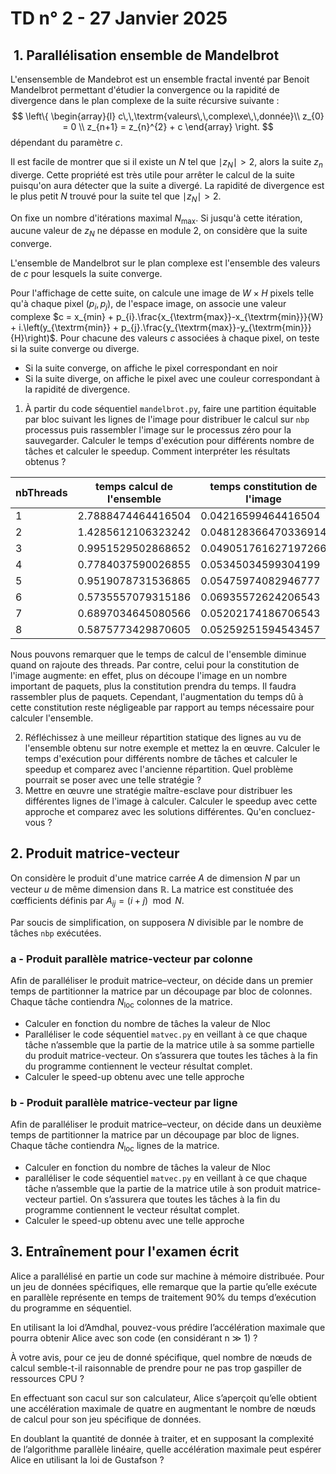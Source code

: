 # TD n° 2 - 27 Janvier 2025

##  1. Parallélisation ensemble de Mandelbrot

L'ensensemble de Mandebrot est un ensemble fractal inventé par Benoit Mandelbrot permettant d'étudier la convergence ou la rapidité de divergence dans le plan complexe de la suite récursive suivante :
$$
\left\{
\begin{array}{l}
    c\,\,\textrm{valeurs\,\,complexe\,\,donnée}\\
    z_{0} = 0 \\
    z_{n+1} = z_{n}^{2} + c
\end{array}
\right.
$$
dépendant du paramètre $c$.

Il est facile de montrer que si il existe un $N$ tel que $\mid z_{N} \mid > 2$, alors la suite $z_{n}$ diverge. Cette propriété est très utile pour arrêter le calcul de la suite puisqu'on aura détecter que la suite a divergé. La rapidité de divergence est le plus petit $N$ trouvé pour la suite tel que $\mid z_{N} \mid > 2$.

On fixe un nombre d'itérations maximal $N_{\textrm{max}}$. Si jusqu'à cette itération, aucune valeur de $z_{N}$ ne dépasse en module 2, on considère que la suite converge.

L'ensemble de Mandelbrot sur le plan complexe est l'ensemble des valeurs de $c$ pour lesquels la suite converge.

Pour l'affichage de cette suite, on calcule une image de $W\times H$ pixels telle qu'à chaque pixel $(p_{i},p_{j})$, de l'espace image, on associe une valeur complexe  $c = x_{min} + p_{i}.\frac{x_{\textrm{max}}-x_{\textrm{min}}}{W} + i.\left(y_{\textrm{min}} + p_{j}.\frac{y_{\textrm{max}}-y_{\textrm{min}}}{H}\right)$. Pour chacune des valeurs $c$ associées à chaque pixel, on teste si la suite converge ou diverge.

- Si la suite converge, on affiche le pixel correspondant en noir
- Si la suite diverge, on affiche le pixel avec une couleur correspondant à la rapidité de divergence.

1. À partir du code séquentiel `mandelbrot.py`, faire une partition équitable par bloc suivant les lignes de l'image pour distribuer le calcul sur `nbp` processus  puis rassembler l'image sur le processus zéro pour la sauvegarder. Calculer le temps d'exécution pour différents nombre de tâches et calculer le speedup. Comment interpréter les résultats obtenus ?  

 nbThreads | temps calcul de l'ensemble | temps constitution de l'image
 ----------|----------------------------|------------------------------
  1        | 2.7888474464416504         | 0.04216599464416504
  2        | 1.4285612106323242         | 0.048128366470336914
  3        | 0.9951529502868652         | 0.049051761627197266
  4        | 0.7784037590026855         | 0.05345034599304199
  5        | 0.9519078731536865         | 0.05475974082946777
  6        | 0.5735557079315186         | 0.06935572624206543
  7        | 0.6897034645080566         | 0.05202174186706543
  8        | 0.5875773429870605         | 0.05259251594543457  

Nous pouvons remarquer que le temps de calcul de l'ensemble diminue quand on rajoute des threads. Par contre, celui pour la constitution de l'image augmente: en effet, plus on découpe l'image en un nombre important de paquets, plus la constitution prendra du temps. Il faudra rassembler plus de paquets. Cependant, l'augmentation du temps dû à cette constitution reste négligeable par rapport au temps nécessaire pour calculer l'ensemble.

2. Réfléchissez à une meilleur répartition statique des lignes au vu de l'ensemble obtenu sur notre exemple et mettez la en œuvre. Calculer le temps d'exécution pour différents nombre de tâches et calculer le speedup et comparez avec l'ancienne répartition. Quel problème pourrait se poser avec une telle stratégie ?
3. Mettre en œuvre une stratégie maître-esclave pour distribuer les différentes lignes de l'image à calculer. Calculer le speedup avec cette approche et comparez  avec les solutions différentes. Qu'en concluez-vous ?

## 2. Produit matrice-vecteur

On considère le produit d'une matrice carrée $A$ de dimension $N$ par un vecteur $u$ de même dimension dans $\mathbb{R}$. La matrice est constituée des cœfficients définis par $A_{ij} = (i+j) \mod N$. 

Par soucis de simplification, on supposera $N$ divisible par le nombre de tâches `nbp` exécutées.

### a - Produit parallèle matrice-vecteur par colonne

Afin de paralléliser le produit matrice–vecteur, on décide dans un premier temps de partitionner la matrice par un découpage par bloc de colonnes. Chaque tâche contiendra $N_{\textrm{loc}}$ colonnes de la matrice. 

- Calculer en fonction du nombre de tâches la valeur de Nloc
- Paralléliser le code séquentiel `matvec.py` en veillant à ce que chaque tâche n’assemble que la partie de la matrice utile à sa somme partielle du produit matrice-vecteur. On s’assurera que toutes les tâches à la fin du programme contiennent le vecteur résultat complet.
- Calculer le speed-up obtenu avec une telle approche

### b - Produit parallèle matrice-vecteur par ligne

Afin de paralléliser le produit matrice–vecteur, on décide dans un deuxième temps de partitionner la matrice par un découpage par bloc de lignes. Chaque tâche contiendra $N_{\textrm{loc}}$ lignes de la matrice.

- Calculer en fonction du nombre de tâches la valeur de Nloc
- paralléliser le code séquentiel `matvec.py` en veillant à ce que chaque tâche n’assemble que la partie de la matrice utile à son produit matrice-vecteur partiel. On s’assurera que toutes les tâches à la fin du programme contiennent le vecteur résultat complet.
- Calculer le speed-up obtenu avec une telle approche

## 3. Entraînement pour l'examen écrit

Alice a parallélisé en partie un code sur machine à mémoire distribuée. Pour un jeu de données spécifiques, elle remarque que la partie qu’elle exécute en parallèle représente en temps de traitement 90% du temps d’exécution du programme en séquentiel.

En utilisant la loi d’Amdhal, pouvez-vous prédire l’accélération maximale que pourra obtenir Alice avec son code (en considérant n ≫ 1) ?

À votre avis, pour ce jeu de donné spécifique, quel nombre de nœuds de calcul semble-t-il raisonnable de prendre pour ne pas trop gaspiller de ressources CPU ?

En effectuant son cacul sur son calculateur, Alice s’aperçoit qu’elle obtient une accélération maximale de quatre en augmentant le nombre de nœuds de calcul pour son jeu spécifique de données.

En doublant la quantité de donnée à traiter, et en supposant la complexité de l’algorithme parallèle linéaire, quelle accélération maximale peut espérer Alice en utilisant la loi de Gustafson ?

